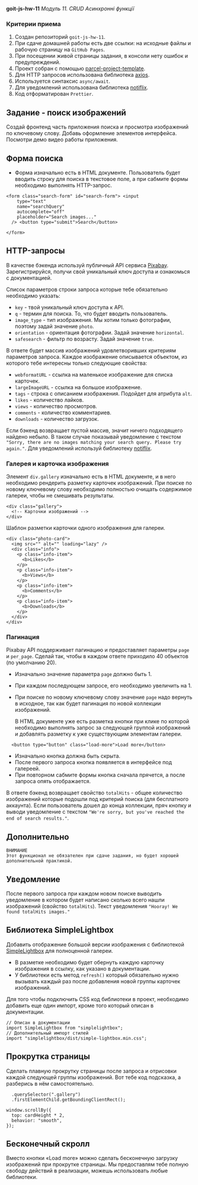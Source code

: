 **goit-js-hw-11** _Модуль 11. CRUD Асинхронні функції_

### Критерии приема

1. Создан репозиторий `goit-js-hw-11`.
2. При сдаче домашней работы есть две ссылки: на исходные файлы и рабочую
   страницу на `GitHub Pages`.
3. При посещении живой страницы задания, в консоли нету ошибок и предупреждений.
4. Проект собран с помощью
   [parcel-project-template](https://github.com/goitacademy/parcel-project-template).
5. Для HTTP запросов использована библиотека [axios](https://axios-http.com/).
6. Используется синтаксис `async/await`.
7. Для уведомлений использована библиотека
   [notiflix](https://github.com/notiflix/Notiflix#readme).
8. Код отформатирован `Prettier`.

## Задание - поиск изображений

Создай фронтенд часть приложения поиска и просмотра изображений по ключевому
слову. Добавь оформление элементов интерфейса. Посмотри демо видео работы
приложения.

## Форма поиска

- Форма изначально есть в HTML документе. Пользователь будет вводить строку для
  поиска в текстовое поле, а при сабмите формы необходимо выполнять HTTP-запрос.

```
<form class="search-form" id="search-form"> <input
    type="text"
    name="searchQuery"
    autocomplete="off"
    placeholder="Search images..."
  /> <button type="submit">Search</button>

</form>
```

## HTTP-запросы

В качестве бэкенда используй публичный API сервиса
[Pixabay](https://pixabay.com/api/docs/). Зарегистрируйся, получи свой
уникальный ключ доступа и ознакомься с документацией.

Список параметров строки запроса которые тебе обязательно необходимо указать:

- `key` - твой уникальный ключ доступа к API.
- `q` - термин для поиска. То, что будет вводить пользователь.
- `image_type` - тип изображения. Мы хотим только фотографии, поэтому задай
  значение `photo`.
- `orientation` - ориентация фотографии. Задай значение `horizontal`.
- `safesearch` - фильтр по возрасту. Задай значение `true`.

В ответе будет массив изображений удовлетворивших критериям параметров запроса.
Каждое изображение описывается объектом, из которого тебе интересны только
следующие свойства:

- `webformatURL` - ссылка на маленькое изображение для списка карточек.
- `largeImageURL` - ссылка на большое изображение.
- `tags` - строка с описанием изображения. Подойдет для атрибута `alt`.
- `likes` - количество лайков.
- `views` - количество просмотров.
- `comments` - количество комментариев.
- `downloads` - количество загрузок.

Если бэкенд возвращает пустой массив, значит ничего подходящего найдено небыло.
В таком случае показывай уведомление с текстом
`"Sorry, there are no images matching your search query. Please try again."`.
Для уведомлений используй библиотеку
[notiflix](https://github.com/notiflix/Notiflix#readme).

### Галерея и карточка изображения

Элемент `div.gallery` изначально есть в HTML документе, и в него необходимо
рендерить разметку карточек изображений. При поиске по новому ключевому слову
необходимо полностью очищать содержимое галереи, чтобы не смешивать результаты.

```
<div class="gallery">
  <!-- Карточки изображений -->
</div>
```

Шаблон разметки карточки одного изображения для галереи.

```
<div class="photo-card">
  <img src="" alt="" loading="lazy" />
  <div class="info">
    <p class="info-item">
      <b>Likes</b>
    </p>
    <p class="info-item">
      <b>Views</b>
    </p>
    <p class="info-item">
      <b>Comments</b>
    </p>
    <p class="info-item">
      <b>Downloads</b>
    </p>
  </div>
</div>
```

### Пагинация

Pixabay API поддерживает пагинацию и предоставляет параметры `page` и
`per_page`. Сделай так, чтобы в каждом ответе приходило 40 объектов (по
умолчанию 20).

- Изначально значение параметра `page` должно быть 1.
- При каждом последующем запросе, его необходимо увеличить на 1.
- При поиске по новому ключевому слову значение `page` надо вернуть в исходное,
  так как будет пагинация по новой коллекции изображений.

  В HTML документе уже есть разметка кнопки при клике по которой необходимо
  выполнять запрос за следующей группой изображений и добавлять разметку к уже
  существующим элементам галереи.

```
  <button type="button" class="load-more">Load more</button>
```

- Изначально кнопка должна быть скрыта.
- После первого запроса кнопка появляется в интерфейсе под галереей.
- При повторном сабмите формы кнопка сначала прячется, а после запроса опять
  отображается.

В ответе бэкенд возвращает свойство `totalHits` - общее количество изображений
которые подошли под критерий поиска (для бесплатного аккаунта). Если
пользователь дошел до конца коллекции, пряч кнопку и выводи уведомление с
текстом `"We're sorry, but you've reached the end of search results."`.

## Дополнительно

```
ВНИМАНИЕ
Этот функционал не обязателен при сдаче задания, но будет хорошей дополнительной практикой.
```

## Уведомление

После первого запроса при каждом новом поиске выводить уведомление в котором
будет написано сколько всего нашли изображений (свойство `totalHits`). Текст
уведомления `"Hooray! We found totalHits images."`

## Библиотека SimpleLightbox

Добавить отображение большой версии изображения с библиотекой
[SimpleLightbox](https://simplelightbox.com/) для полноценной галереи.

- В разметке необходимо будет обернуть каждую карточку изображения в ссылку, как
  указано в документации.
- У библиотеки есть метод `refresh()` который обязательно нужно вызывать каждый
  раз после добавления новой группы карточек изображений.

Для того чтобы подключить CSS код библиотеки в проект, необходимо добавить еще
один импорт, кроме того который описан в документации.

```
// Описан в документации
import SimpleLightbox from "simplelightbox";
// Дополнительный импорт стилей
import "simplelightbox/dist/simple-lightbox.min.css";
```

## Прокрутка страницы

Сделать плавную прокрутку страницы после запроса и отрисовки каждой следующей
группы изображений. Вот тебе код подсказка, а разберись в нём самостоятельно.

```const { height: cardHeight } = document
  .querySelector(".gallery")
  .firstElementChild.getBoundingClientRect();

window.scrollBy({
  top: cardHeight * 2,
  behavior: "smooth",
});
```

## Бесконечный скролл

Вместо кнопки «Load more» можно сделать бесконечную загрузку изображений при
прокрутке страницы. Мы предоставлям тебе полную свободу действий в реализации,
можешь использовать любые библиотеки.
